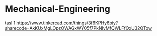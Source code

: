 # Mechanical-Engineering
tasl 1 
https://www.tinkercad.com/things/3f6KPHy6biy?sharecode=AkKUxMgLOpzOWAGxWY05f7PkNIvMfQWLFfQxU32QTow
